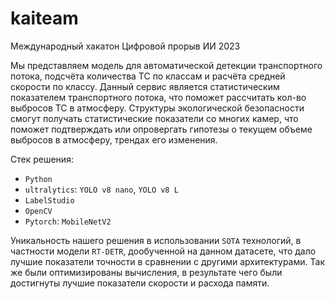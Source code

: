 # kaiteam
Международный хакатон Цифровой прорыв ИИ 2023

Мы представляем модель для автоматической детекции транспортного потока, подсчёта количества ТС по классам и расчёта 
средней скорости по классу. 
Данный сервис является статистическим показателем транспортного потока, что поможет рассчитать кол-во выбросов 
ТС в атмосферу. Структуры экологической безопасности смогут получать статистические показатели со многих камер, 
что поможет подтверждать или опровергать гипотезы о текущем объеме выбросов в атмосферу, трендах его изменения. 

 
Стек решения:
* `Python`
* `ultralytics`: `YOLO v8 nano`, `YOLO v8 L`
* `LabelStudio`
* `OpenCV`
* `Pytorch`: `MobileNetV2`
 
 
Уникальность нашего решения в использовании `SOTA` технологий, в частности модели `RT-DETR`, дообученной на данном 
датасете,
что дало лучшие показатели точности в сравнении с другими архитектурами. Так же были оптимизированы вычисления, 
в результате чего были достигнуты лучшие показатели скорости и расхода памяти.